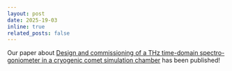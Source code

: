 ```yaml
---
layout: post
date: 2025-19-03
inline: true
related_posts: false
---
```


Our paper about [Design and commissioning of a THz time-domain spectro-goniometer in a cryogenic comet simulation chamber](https://doi.org/10.1063/5.0252742) has been published!
